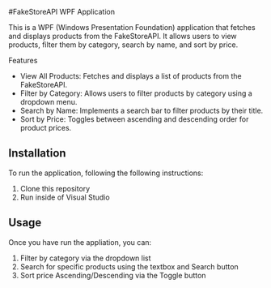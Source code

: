 #FakeStoreAPI WPF Application

This is a WPF (Windows Presentation Foundation) application that fetches and displays products from the FakeStoreAPI. It allows users to view products, filter them by category, search by name, and sort by price.

Features
  - View All Products: Fetches and displays a list of products from the FakeStoreAPI.
  - Filter by Category: Allows users to filter products by category using a dropdown menu.
  - Search by Name: Implements a search bar to filter products by their title.
  - Sort by Price: Toggles between ascending and descending order for product prices.

Installation
---
To run the application, following the following instructions:
1. Clone this repository
2. Run inside of Visual Studio

Usage
---
Once you have run the appliation, you can:
1. Filter by category via the dropdown list
2. Search for specific products using the textbox and Search button
3. Sort price Ascending/Descending via the Toggle button
